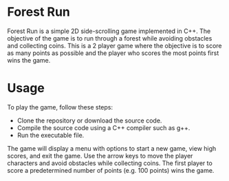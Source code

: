 # Forest Run
Forest Run is a simple 2D side-scrolling game implemented in C++. The objective of the game is to run through a forest while avoiding obstacles and collecting coins. This is a 2 player game where the objective is to score as many points as possible and the player who scores the most points first wins the game.

# Usage
To play the game, follow these steps:
- Clone the repository or download the source code.
- Compile the source code using a C++ compiler such as g++.
- Run the executable file.

The game will display a menu with options to start a new game, view high scores, and exit the game. Use the arrow keys to move the player characters and avoid obstacles while collecting coins. The first player to score a predetermined number of points (e.g. 100 points) wins the game.
